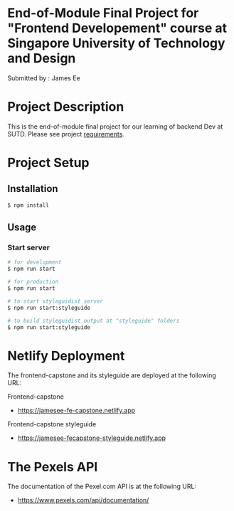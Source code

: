 # End-of-Module Final Project for "Frontend Developement" course at Singapore University of Technology and Design
Submitted by : James Ee

# Project Description
This is the end-of-module final project for our learning of backend Dev at SUTD. Please see project [requirements](images/project-requirements.pdf).


# Project Setup

## Installation

```bash
$ npm install
```
## Usage

### Start server
```bash
# for development
$ npm run start

# for production
$ npm run start

# to start styleguidist server
$ npm run start:styleguide

# to build styleguidist output at "styleguide" folders
$ npm run start:styleguide
```

# Netlify Deployment

The frontend-capstone and its styleguide are deployed at the following URL:

Frontend-capstone
* https://jamesee-fe-capstone.netlify.app

Frontend-capstone styleguide
* https://jamesee-fecapstone-styleguide.netlify.app


# The Pexels API

The documentation of the Pexel.com API is at the following URL:

* https://www.pexels.com/api/documentation/



